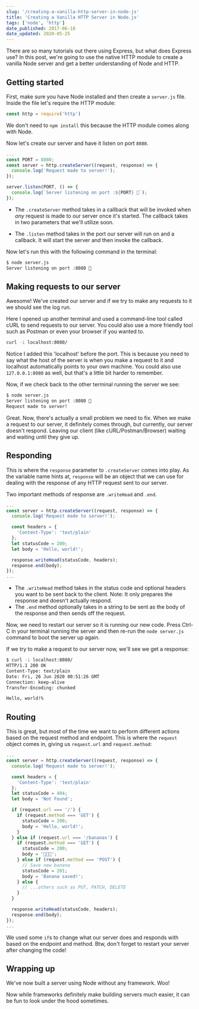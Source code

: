 ```yaml
---
slug: '/creating-a-vanilla-http-server-in-node-js'
title: 'Creating a Vanilla HTTP Server in Node.js'
tags: ['node', 'http']
date_published: 2017-06-18
date_updated: 2020-05-25
---
```


There are so many tutorials out there using Express, but what does Express use? In this post, we're going to use the native HTTP module to create a vanilla Node server and get a better understanding of Node and HTTP.

## Getting started

First, make sure you have Node installed and then create a `server.js` file. Inside the file let's require the HTTP module:

```js
const http = require('http')
```

We don't need to `npm install` this because the HTTP module comes along with Node.

Now let's create our server and have it listen on port `8080`.

```js
...
const PORT = 8080;
const server = http.createServer((request, response) => {
  console.log('Request made to server!');
});

server.listen(PORT, () => {
  console.log(`Server listening on port :${PORT} 🚀`);
});
```

- The `.createServer` method takes in a callback that will be invoked when _any_ request is made to our server once it's started. The callback takes in two parameters that we'll utilize soon.

- The `.listen` method takes in the port our server will run on and a callback. It will start the server and then invoke the callback.

Now let's run this with the following command in the terminal:

```sh
$ node server.js
Server listening on port :8080 🚀
```

## Making requests to our server

Awesome! We've created our server and if we try to make any requests to it we should see the log run.

Here I opened up another terminal and used a command-line tool called cURL to send requests to our server. You could also use a more friendly tool such as Postman or even your browser if you wanted to.

```sh
curl -i localhost:8080/
```

Notice I added this 'localhost' before the port. This is because you need to say what the host of the server is when you make a request to it and localhost automatically points to your own machine. You could also use `127.0.0.1:8080` as well, but that's a little bit harder to remember.

Now, if we check back to the other terminal running the server we see:

```sh
$ node server.js
Server listening on port :8080 🚀
Request made to server!
```

Great. Now, there's actually a small problem we need to fix. When we make a request to our server, it definitely comes through, but currently, our server doesn't respond. Leaving our client (like cURL/Postman/Browser) waiting and waiting until they give up.

## Responding

This is where the `response` parameter to `.createServer` comes into play. As the variable name hints at, `response` will be an object that we can use for dealing with the response of any HTTP request sent to our server.

Two important methods of response are `.writeHead` and `.end`.

```js
...
const server = http.createServer((request, response) => {
  console.log('Request made to server!');

  const headers = {
    'Content-Type': 'text/plain'
  };
  let statusCode = 200;
  let body = 'Hello, world!';

  response.writeHead(statusCode, headers);
  response.end(body);
});
...
```

- The `.writeHead` method takes in the status code and optional headers you want to be sent back to the client. Note: It only prepares the response and doesn't actually respond.
- The `.end` method optionally takes in a string to be sent as the body of the response and then sends off the request.

Now, we need to restart our server so it is running our new code. Press Ctrl-C in your terminal running the server and then re-run the `node server.js` command to boot the server up again.

If we try to make a request to our server now, we'll see we get a response:

```sh
$ curl -i localhost:8080/
HTTP/1.1 200 OK
Content-Type: text/plain
Date: Fri, 26 Jun 2020 00:51:26 GMT
Connection: keep-alive
Transfer-Encoding: chunked

Hello, world!%
```

## Routing

This is great, but most of the time we want to perform different actions based on the request method and endpoint. This is where the `request` object comes in, giving us `request.url` and `request.method`:

```js
...
const server = http.createServer((request, response) => {
  console.log('Request made to server!');

  const headers = {
    'Content-Type': 'text/plain'
  };
  let statusCode = 404;
  let body = 'Not Found';

  if (request.url === '/') {
    if (request.method === 'GET') {
      statusCode = 200;
      body = 'Hello, world!';
    }
  } else if (request.url === '/bananas') {
    if (request.method === 'GET') {
      statusCode = 200;
      body = '🍌🍌🍌';
    } else if (request.method === 'POST') {
      // Save new banana
      statusCode = 201;
      body = 'Banana saved!';
    } else {
      // ...others such as PUT, PATCH, DELETE
    }
  }

  response.writeHead(statusCode, headers);
  response.end(body);
});
...
```

We used some `if`s to change what our server does and responds with based on the endpoint and method. Btw, don't forget to restart your server after changing the code!

## Wrapping up

We've now built a server using Node without any framework. Woo!

Now while frameworks definitely make building servers much easier, it can be fun to look under the hood sometimes.
